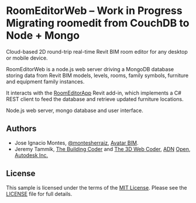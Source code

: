 # RoomEditorWeb &ndash; Work in Progress Migrating roomedit from CouchDB to Node + Mongo

Cloud-based 2D round-trip real-time Revit BIM room editor for any desktop or mobile device.

RoomEditorWeb is a node.js web server driving a MongoDB database storing data from Revit BIM models, levels, rooms, family symbols, furniture and equipment family instances.

It interacts with the [RoomEditorApp](https://github.com/jeremytammik/RoomEditorApp) Revit add-in, which implements a C# REST client to feed the database and retrieve updated furniture locations.

Node.js web server, mongo database and user interface.




## Authors

- Jose Ignacio Montes, [@montesherraiz](https://github.com/Montesherraiz), [Avatar BIM](http://avatarbim.com).
- Jeremy Tammik,
[The Building Coder](http://thebuildingcoder.typepad.com) and
[The 3D Web Coder](http://the3dwebcoder.typepad.com),
[ADN](http://www.autodesk.com/adn)
[Open](http://www.autodesk.com/adnopen),
[Autodesk Inc.](http://www.autodesk.com)


## License

This sample is licensed under the terms of the [MIT License](http://opensource.org/licenses/MIT).
Please see the [LICENSE](LICENSE) file for full details.

